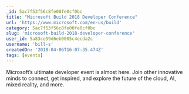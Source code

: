 ```yaml
---
_id: 5ac7f53f56c8fe00fe0cf0bc
title: "Microsoft Build 2018 Developer Conference"
url: 'https://www.microsoft.com/en-us/build'
category: 5ac7f53f56c8fe00fe0cf0bc
slug: 'microsoft-build-2018-developer-conference'
user_id: 5a83ce59d6eb0005c4ecda2c
username: 'bill-s'
createdOn: '2018-04-06T16:07:35.474Z'
tags: [events]
---
```


Microsoft’s ultimate developer event is almost here. Join other innovative minds to connect, get inspired, and explore the future of the cloud, AI, mixed reality, and more.
